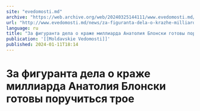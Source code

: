 ```yaml
---
site: "evedomosti.md"
archive: "https://web.archive.org/web/20240325144111/www.evedomosti.md/news/za-figuranta-dela-o-krazhe-milliarda-anatoliya-blonski-gotov"
url: "http://www.evedomosti.md/news/za-figuranta-dela-o-krazhe-milliarda-anatoliya-blonski-gotov"
language: ru
title: "За фигуранта дела о краже миллиарда Анатолия Блонски готовы поручиться трое"
publication: '[[Moldavskie Vedomosti]]'
published: 2024-01-11T18:14
---
```


# За фигуранта дела о краже миллиарда Анатолия Блонски готовы поручиться трое

